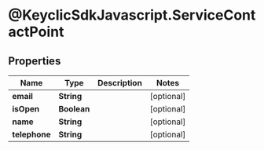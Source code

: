 # @KeyclicSdkJavascript.ServiceContactPoint

## Properties
Name | Type | Description | Notes
------------ | ------------- | ------------- | -------------
**email** | **String** |  | [optional] 
**isOpen** | **Boolean** |  | [optional] 
**name** | **String** |  | [optional] 
**telephone** | **String** |  | [optional] 



